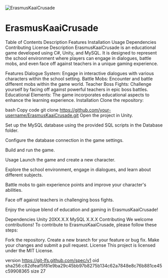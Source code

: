 ![ErasmusKaaiCrusade](https://github.com/ar73r0/ErasmusKaaiCrusader-IX-V2/assets/153285643/ab7f4122-b56c-4666-9fb2-b9bbdffceff9)
# ErasmusKaaiCrusade
Table of Contents
Description
Features
Installation
Usage
Dependencies
Contributing
License
Description
ErasmusKaaiCrusade is an educational game developed using C#, Unity, and MySQL. It is designed to represent the school environment where players can engage in dialogues, battle mobs, and even face off against teachers in a unique gaming experience.

Features
Dialogue System: Engage in interactive dialogues with various characters within the school setting.
Battle Mobs: Encounter and battle different mobs within the game world.
Teacher Boss Fights: Challenge yourself by facing off against powerful teachers in epic boss battles.
Educational Elements: The game incorporates educational aspects to enhance the learning experience.
Installation
Clone the repository:

bash
Copy code
git clone https://github.com/your-username/ErasmusKaaiCrusade.git
Open the project in Unity.

Set up the MySQL database using the provided SQL scripts in the Database folder.

Configure the database connection in the game settings.

Build and run the game.

Usage
Launch the game and create a new character.

Explore the school environment, engage in dialogues, and learn about different subjects.

Battle mobs to gain experience points and improve your character's abilities.

Face off against teachers in challenging boss fights.

Enjoy the unique blend of education and gaming in ErasmusKaaiCrusade!

Dependencies
Unity 20XX.X.X
MySQL X.X.X
Contributing
We welcome contributions! To contribute to ErasmusKaaiCrusade, please follow these steps:

Fork the repository.
Create a new branch for your feature or bug fix.
Make your changes and submit a pull request.
License
This project is licensed under the MIT License.

version https://git-lfs.github.com/spec/v1
oid sha256:c82dfeaf5f81e9ba29c45bb97b8275b134c62a7848e8c76b881ce45c59908365
size 27
